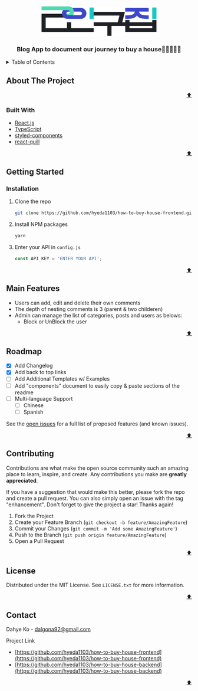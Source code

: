 <div id="top"></div>

<!-- PROJECT LOGO -->
<br />
<div align="center">
  <a href="https://github.com/hyeda1103/how-to-buy-house-frontend">
    <img src="src/assets/logo/primary.svg" alt="primary-logo" width="auto" height="80">
  </a>

  <h3 align="center">Blog App to document our journey to buy a house👩🏻‍🤝‍👩🏻</h3>
</div>



<!-- TABLE OF CONTENTS -->
<details>
  <summary>Table of Contents</summary>
  <ol>
    <li>
      <a href="#about-the-project">About The Project</a>
      <ul>
        <li><a href="#built-with">Built With</a></li>
      </ul>
    </li>
    <li>
      <a href="#getting-started">Getting Started</a>
      <ul>
        <li><a href="#installation">Installation</a></li>
      </ul>
    </li>
    <li><a href="#usage">Usage</a></li>
    <li><a href="#roadmap">Roadmap</a></li>
    <li><a href="#contributing">Contributing</a></li>
    <li><a href="#license">License</a></li>
    <li><a href="#contact">Contact</a></li>
  </ol>
</details>



<!-- ABOUT THE PROJECT -->
## About The Project


<p align="right"><a href="#top">⬆</a></p>



### Built With

* [React.js](https://reactjs.org/)
* [TypeScript](https://www.typescriptlang.org/)
* [styled-components](https://styled-components.com/)
* [react-quill](https://www.npmjs.com/package/react-quill)

<p align="right"><a href="#top">⬆</a></p>



<!-- GETTING STARTED -->
## Getting Started

### Installation

1. Clone the repo
   ```sh
   git clone https://github.com/hyeda1103/how-to-buy-house-frontend.git
   ```
3. Install NPM packages
   ```sh
   yarn
   ```
4. Enter your API in `config.js`
   ```js
   const API_KEY = 'ENTER YOUR API';
   ```


<p align="right"><a href="#top">⬆</a></p>



<!-- USAGE EXAMPLES -->
## Main Features
- Users can add, edit and delete their own comments
- The depth of nesting comments is 3 (parent & two childeren)
- Admin can manage the list of categories, posts and users as belows:
  - Block or UnBlock the user

<p align="right"><a href="#top">⬆</a></p>



<!-- ROADMAP -->
## Roadmap

- [x] Add Changelog
- [x] Add back to top links
- [ ] Add Additional Templates w/ Examples
- [ ] Add "components" document to easily copy & paste sections of the readme
- [ ] Multi-language Support
    - [ ] Chinese
    - [ ] Spanish

See the [open issues](https://github.com/hyeda1103/how-to-buy-house-frontend/issues) for a full list of proposed features (and known issues).


<p align="right"><a href="#top">⬆</a></p>



<!-- CONTRIBUTING -->
## Contributing

Contributions are what make the open source community such an amazing place to learn, inspire, and create. Any contributions you make are **greatly appreciated**.

If you have a suggestion that would make this better, please fork the repo and create a pull request. You can also simply open an issue with the tag "enhancement".
Don't forget to give the project a star! Thanks again!

1. Fork the Project
2. Create your Feature Branch (`git checkout -b feature/AmazingFeature`)
3. Commit your Changes (`git commit -m 'Add some AmazingFeature'`)
4. Push to the Branch (`git push origin feature/AmazingFeature`)
5. Open a Pull Request


<p align="right"><a href="#top">⬆</a></p>



<!-- LICENSE -->
## License

Distributed under the MIT License. See `LICENSE.txt` for more information.


<p align="right"><a href="#top">⬆</a></p>



<!-- CONTACT -->
## Contact

Dahye Ko - dalgona92@gmail.com

Project Link
- [https://github.com/hyeda1103/how-to-buy-house-frontend](https://github.com/hyeda1103/how-to-buy-house-frontend)
- [https://github.com/hyeda1103/how-to-buy-house-backend](https://github.com/hyeda1103/how-to-buy-house-backend)

<p align="right"><a href="#top">⬆</a></p>
